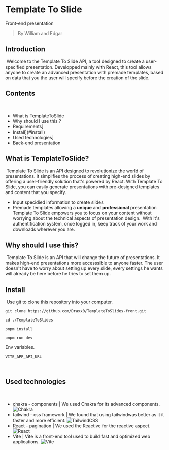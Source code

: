 # Template To Slide

Front-end presentation

> By William and Edgar
> ​
> ​

## Introduction

​
Welcome to the Template To Slide API, a tool designed to create a user-specified presentation. Developped mainly with React, this tool allows anyone to create an advanced presentation with premade templates, based on data that you the user will specify before the creation of the slide.
​

## Contents

​

- What is TemplateToSlide
- Why should I use this ?
- Requirements]
- Install](#install)
- Used technologies]
- Back-end presentation
  ​
  ​

## What is TemplateToSlide?

​
Template To Slide is an API designed to revolutionize the world of presentations. It simplifies the process of creating high-end slides by offering a user-friendly solution that's powered by React. With Template To Slide, you can easily generate presentations with pre-designed templates and content that you specify.
​

- Input specidied information to create slides
- Premade templates allowing a **unique** and **professional** presentation
  ​
  ​
  Template To Slide empowers you to focus on your content without worrying about the technical aspects of presentation design.
  ​
  With it's authentification system, once logged in, keep track of your work and downloads wherever you are.
  ​

## Why should I use this?

​
Template To Slide is an API that will change the future of presentations. It makes high-end presentations more accesssible to anyone faster. The user doesn't have to worry about setting up every slide, every settings he wants will already be here before he tries to set them up.
​

## Install

​
Use git to clone this repository into your computer.

```
git clone https://github.com/Draxx0/TemplateToSlides-front.git
```

```
cd ./TemplateToSlides
```

```
pnpm install
```

```
pnpm run dev
```

Env variables.
​

```
VITE_APP_API_URL
```

​
​

## Used technologies

​

- chakra - components | We used Chakra for its advanced components. ![Chakra](https://img.shields.io/badge/chakra-%234ED1C5.svg?style=for-the-badge&logo=chakraui&logoColor=white)
- tailwind - css framework | We found that using tailwindwas better as it it faster and more efficient. ![TailwindCSS](https://img.shields.io/badge/tailwindcss-%2338B2AC.svg?style=for-the-badge&logo=tailwind-css&logoColor=white)
- React - pagination | We used the Reactive for the reactive aspect. ![React](https://img.shields.io/badge/react-%2320232a.svg?style=for-the-badge&logo=react&logoColor=%2361DAFB)
- Vite | Vite is a front-end tool used to build fast and optimized web applications. ![Vite](https://img.shields.io/badge/vite-%23646CFF.svg?style=for-the-badge&logo=vite&logoColor=white)
